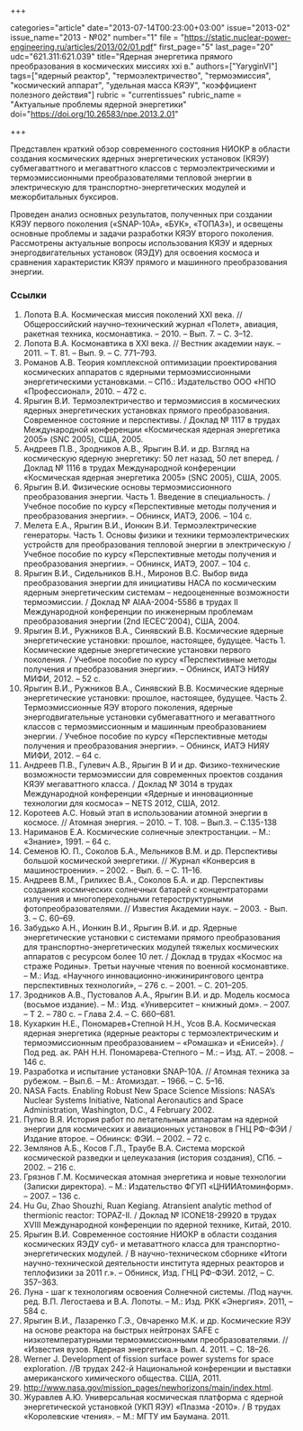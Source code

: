 +++

categories="article"
date="2013-07-14T00:23:00+03:00"
issue="2013-02"
issue_name="2013 - №02"
number="1"
file = "https://static.nuclear-power-engineering.ru/articles/2013/02/01.pdf"
first_page="5"
last_page="20"
udc="621.311:621.039"
title="Ядерная энергетика прямого преобразования в космических миссиях ххi в."
authors=["YaryginVI"]
tags=["ядерный реактор", "термоэлектричество", "термоэмиссия", "космический аппарат", "удельная масса КЯЭУ", "коэффициент полезного действия"]
rubric = "currentissues"
rubric_name = "Актуальные проблемы ядерной энергетики"
doi="https://doi.org/10.26583/npe.2013.2.01"

+++

Представлен краткий обзор современного состояния НИОКР в области создания космических ядерных энергетических установок (КЯЭУ) субмегаваттного и мегаваттного классов с термоэлектрическими и термоэмиссионными преобразователями тепловой энергии в электрическую для транспортно-энергетических модулей и межорбитальных буксиров.

Проведен анализ основных результатов, полученных при создании КЯЭУ первого поколения («SNAP-10A», «БУК», «ТОПАЗ»), и освещены основные проблемы и задачи разработки КЯЭУ второго поколения. Рассмотрены актуальные вопросы использования КЯЭУ и ядерных энергодвигательных установок (ЯЭДУ) для освоения космоса и сравнения характеристик КЯЭУ прямого и машинного преобразования энергии.

### Ссылки

1. Лопота В.А. Космическая миссия поколений ХХI века. // Общероссийский научно–технический журнал «Полет», авиация, ракетная техника, космонавтика. – 2010. – Вып. 7. – С. 3–12.
2. Лопота В.А. Космонавтика в ХХI века. // Вестник академии наук. – 2011. – Т. 81. – Вып. 9. – С. 771–793.
3. Романов А.В. Теория комплексной оптимизации проектирования космических аппаратов с ядерными термоэмиссионными энергетическими установками. – СПб.: Издательство ООО «НПО «Профессионал», 2010. – 472 с.
4. Ярыгин В.И. Термоэлектричество и термоэмиссия в космических ядерных энергетических установках прямого преобразования. Современное состояние и перспективы. / Доклад № 1117 в трудах Международной конференции «Космическая ядерная энергетика 2005» (SNC 2005), США, 2005.
5. Андреев П.В., Зродников А.В., Ярыгин В.И. и др. Взгляд на космическую ядерную энергетику: 50 лет назад, 50 лет вперед. / Доклад № 1116 в трудах Международной конференции «Космическая ядерная энергетика 2005» (SNC 2005), США, 2005.
6. Ярыгин В.И. Физические основы термоэмиссионного преобразования энергии. Часть 1. Введение в специальность. / Учебное пособие по курсу «Перспективные методы получения и преобразования энергии». – Обнинск, ИАТЭ, 2006. – 104 с.
7. Мелета Е.А., Ярыгин В.И., Ионкин В.И. Термоэлектрические генераторы. Часть 1. Основы физики и техники термоэлектрических устройств для преобразования тепловой энергии в электрическую / Учебное пособие по курсу «Перспективные методы получения и преобразования энергии». – Обнинск, ИАТЭ, 2007. – 104 с.
8. Ярыгин В.И., Сидельников В.Н., Миронов В.С. Выбор вида преобразования энергии для инициативы НАСА по космическим ядерным энергетическим системам – недооцененные возможности термоэмиссии. / Доклад № АIАА-2004-5586 в трудах II Международной конференции по инженерным проблемам преобразования энергии (2nd IECEC’2004), США, 2004.
9. Ярыгин В.И., Ружников В.А., Синявский В.В. Космические ядерные энергетические установки: прошлое, настоящее, будущее. Часть 1. Космические ядерные энергетические установки первого поколения. / Учебное пособие по курсу «Перспективные методы получения и преобразования энергии». – Обнинск, ИАТЭ НИЯУ МИФИ, 2012. – 52 с.
10. Ярыгин В.И., Ружников В.А., Синявский В.В. Космические ядерные энергетические установки: прошлое, настоящее, будущее. Часть 2. Термоэмиссионные ЯЭУ второго поколения, ядерные энергодвигательные установки субмегаваттного и мегаваттного классов с термоэмиссионным и машинным преобразованием энергии. / Учебное пособие по курсу «Перспективные методы получения и преобразования энергии». – Обнинск, ИАТЭ НИЯУ МИФИ, 2012. – 64 с.
11. Андреев П.В., Гулевич А.В., Ярыгин В И и др. Физико-технические возможности термоэмиссии для современных проектов создания КЯЭУ мегаваттного класса. / Доклад № 3014 в трудах Международной конференции «Ядерные и инновационные технологии для космоса» – NETS 2012, США, 2012.
12. Коротеев А.С. Новый этап в использовании атомной энергии в космосе. // Атомная энергия. – 2010. – Т. 108. – Вып.3. – С.135-138
13. Нариманов Е.А. Космические солнечные электростанции. – М.: «Знание», 1991. – 64 с.
14. Семенов Ю. П., Соколов Б.А., Мельников В.М. и др. Перспективы большой космической энергетики. // Журнал «Конверсия в машиностроении». – 2002. - Вып. 6. – С. 11–16.
15. Андреев В.М., Грилихес В.А., Соколов Б.А. и др. Перспективы создания космических солнечных батарей с концентраторами излучения и многопереходными гетероструктурными фотопреобразователями. // Известия Академии наук. – 2003. - Вып. 3. – С. 60–69.
16. Забудько А.Н., Ионкин В.И., Ярыгин В.И. и др. Ядерные энергетические установки с системами прямого преобразования для транспортно-энергетических модулей тяжелых космических аппаратов с ресурсом более 10 лет. / Доклад в трудах «Космос на страже Родины». Третьи научные чтения по военной космонавтике. – М.: Изд. «Научного инновационно-инжинирингового центра перспективных технологий», – 276 с. – 2001. – С. 201–205.
17. Зродников А.В., Пустовалов А.А., Ярыгин В.И. и др. Модель космоса (восьмое издание). – М.: Изд. «Университет – книжный дом». – 2007. – Т 2. – 780 с. – Глава 2.4. – С. 660–681.
18. Кухаркин Н.Е., Пономарев+Степной Н.Н., Усов В.А. Космическая ядерная энергетика (ядерные реакторы с термоэлектрическим и термоэмиссионным преобразованием – «Ромашка» и «Енисей»). / Под ред. ак. РАН Н.Н. Пономарева-Степного – М.: – Изд. АТ. – 2008. – 146 с.
19. Разработка и испытание установки SNAP-10A. // Атомная техника за рубежом. – Вып.6. – М.: Атомиздат. – 1966. – С. 5–16.
20. NASA Facts. Enabling Robust New Space Science Missions: NASA’s Nuclear Systems Initiative, National Aeronautics and Space Administration, Washington, D.C., 4 February 2002.
21. Пупко В.Я. История работ по летательным аппаратам на ядерной энергии для космических и авиационных установок в ГНЦ РФ-ФЭИ / Издание второе. – Обнинск: ФЭИ. – 2002. – 72 с.
22. Землянов А.Б., Косов Г.Л., Траубе В.А. Система морской космической разведки и целеуказания (история создания), СПб. – 2002. – 216 с.
23. Грязнов Г.М. Космическая атомная энергетика и новые технологии (Записки директора). – М.: Издательство ФГУП «ЦНИИАтоминформ». – 2007. – 136 с.
24. Hu Gu, Zhao Shouzhi, Ruan Kegiang. Atransient analytic method of thermionic reactor: TOPAZ-II. / Доклад № ICONE18-29920 в трудах XVIII Международной конференции по ядерной технике, Китай, 2010.
25. Ярыгин В.И. Современное состояние НИОКР в области создания космических ЯЭДУ суб- и метаваттного класса для транспортно-энергетических модулей. / В научно-техническом сборнике «Итоги научно-технической деятельности института ядерных реакторов и теплофизики за 2011 г.». – Обнинск, Изд. ГНЦ РФ-ФЭИ. 2012, – С. 357–363.
26. Луна - шаг к технологиям освоения Солнечной системы. /Под научн. ред. В.П. Легостаева и В.А. Лопоты. – М.: Изд. РКК «Энергия». 2011, – 584 с.
27. Ярыгин В.И., Лазаренко Г.Э., Овчаренко М.К. и др. Космические ЯЭУ на основе реактора на быстрых нейтронах SAFE с низкотемпературными термоэмиссионными преобразователями. // «Известия вузов. Ядерная энергетика.» Вып. 4. 2011. – С. 18–26.
28. Werner J. Development of fission surface power systems for space exploration. //В трудах 242-й Национальной конференции и выставки американского химического общества. США, 2011.
29. http://www.nasa.gov/mission_pages/newhorizons/main/index.html.
30. Журавлев А.Ю. Универсальная космическая платформа с ядерной энергетической установкой (УКП ЯЭУ) «Плазма -2010». / В трудах «Королевские чтения». – М.: МГТУ им Баумана. 2011.